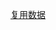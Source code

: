 [复用数据](file:///D:/Obsidian%20Unity/Unity/Unity%E5%9B%9B%E9%83%A8%E6%9B%B2/Assets/Scripts/Unity%E8%BF%9B%E9%98%B6/ScriptableObject/Lesson6_ScriptableObject%20%E5%BA%94%E7%94%A8%20%E5%A4%8D%E7%94%A8%E6%95%B0%E6%8D%AE/Lesson6.cs)